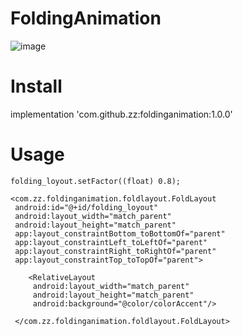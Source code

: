 # FoldingAnimation

![image](http://github.com/xiaoshihoukehuailene/FoldingAnimation/images/test.gif)

# Install
implementation 'com.github.zz:foldinganimation:1.0.0'

# Usage

```
folding_loyout.setFactor((float) 0.8);
```

```
<com.zz.foldinganimation.foldlayout.FoldLayout
 android:id="@+id/folding_loyout"
 android:layout_width="match_parent"
 android:layout_height="match_parent"
 app:layout_constraintBottom_toBottomOf="parent"
 app:layout_constraintLeft_toLeftOf="parent"
 app:layout_constraintRight_toRightOf="parent"
 app:layout_constraintTop_toTopOf="parent">
 
    <RelativeLayout
     android:layout_width="match_parent"
     android:layout_height="match_parent"
     android:background="@color/colorAccent"/>
     
 </com.zz.foldinganimation.foldlayout.FoldLayout>

```
